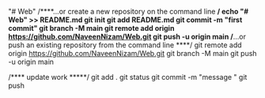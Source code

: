 "# Web" 
/****…or create a new repository on the command line ****/
echo "# Web" >> README.md
git init
git add README.md
git commit -m "first commit"
git branch -M main
git remote add origin https://github.com/NaveenNizam/Web.git
git push -u origin main
/****…or push an existing repository from the command line ****/
git remote add origin https://github.com/NaveenNizam/Web.git
git branch -M main
git push -u origin main

/**** update work *****/
git add .
git status
git commit -m "message "
git push
